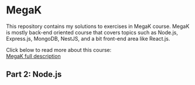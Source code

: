 # MegaK
This repository contains my solutions to exercises in MegaK course. MegaK is mostly back-end oriented course that covers topics such as Node.js, Express.js, MongoDB, NestJS, and a bit front-end area like React.js.

Click below to read more about this course:  
[MegaK full description](https://www.megak.pl/) 

## Part 2: Node.js
